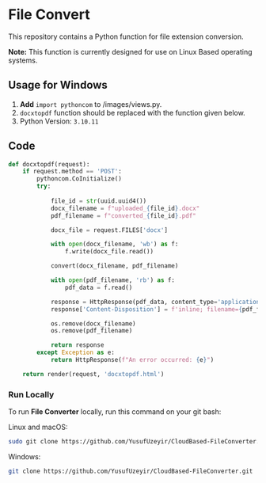 # File Convert

This repository contains a Python function for file extension conversion.

**Note:** This function is currently designed for use on Linux Based operating systems.

## Usage for Windows

1. **Add** `import pythoncom` to /images/views.py.
2. `docxtopdf` function should be replaced with the function given below.
3. Python Version: `3.10.11`
## Code

```python
def docxtopdf(request):
    if request.method == 'POST':
        pythoncom.CoInitialize()  
        try:
            
            file_id = str(uuid.uuid4())
            docx_filename = f"uploaded_{file_id}.docx" 
            pdf_filename = f"converted_{file_id}.pdf"

            docx_file = request.FILES['docx']

            with open(docx_filename, 'wb') as f:
                f.write(docx_file.read())

            convert(docx_filename, pdf_filename)  

            with open(pdf_filename, 'rb') as f:
                pdf_data = f.read()

            response = HttpResponse(pdf_data, content_type='application/pdf')
            response['Content-Disposition'] = f'inline; filename={pdf_filename}'

            os.remove(docx_filename)
            os.remove(pdf_filename)

            return response
        except Exception as e:
            return HttpResponse(f"An error occurred: {e}")

    return render(request, 'docxtopdf.html')
```

### Run Locally

To run **File Converter** locally, run this command on your git bash:

Linux and macOS:

```bash
sudo git clone https://github.com/YusufUzeyir/CloudBased-FileConverter.git
```

Windows:

```bash
git clone https://github.com/YusufUzeyir/CloudBased-FileConverter.git
```


